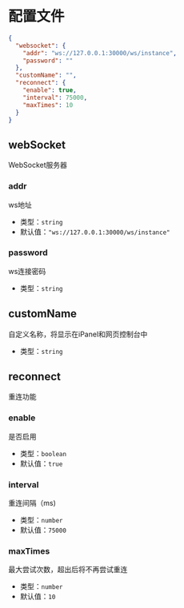 # 配置文件

```json title='config.json'
{
  "websocket": {
    "addr": "ws://127.0.0.1:30000/ws/instance",
    "password": ""
  },
  "customName": "",
  "reconnect": {
    "enable": true,
    "interval": 75000,
    "maxTimes": 10
  }
}
```

## webSocket

WebSocket服务器

### addr

ws地址

- 类型：`string`
- 默认值：`"ws://127.0.0.1:30000/ws/instance"`

### password

ws连接密码

- 类型：`string`

## customName

自定义名称，将显示在iPanel和网页控制台中

- 类型：`string`

## reconnect

重连功能

### enable

是否启用

- 类型：`boolean`
- 默认值：`true`

### interval

重连间隔（ms)

- 类型：`number`
- 默认值：`75000`

### maxTimes

最大尝试次数，超出后将不再尝试重连

- 类型：`number`
- 默认值：`10`
